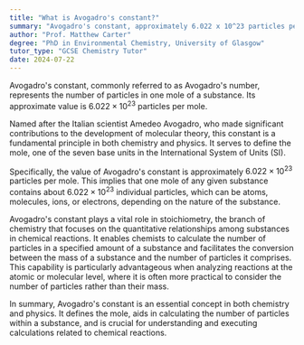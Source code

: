 ```yaml
---
title: "What is Avogadro's constant?"
summary: "Avogadro's constant, approximately 6.022 x 10^23 particles per mole, represents the number of particles in one mole of a substance."
author: "Prof. Matthew Carter"
degree: "PhD in Environmental Chemistry, University of Glasgow"
tutor_type: "GCSE Chemistry Tutor"
date: 2024-07-22
---
```


Avogadro's constant, commonly referred to as Avogadro's number, represents the number of particles in one mole of a substance. Its approximate value is $6.022 \times 10^{23}$ particles per mole.

Named after the Italian scientist Amedeo Avogadro, who made significant contributions to the development of molecular theory, this constant is a fundamental principle in both chemistry and physics. It serves to define the mole, one of the seven base units in the International System of Units (SI).

Specifically, the value of Avogadro's constant is approximately $6.022 \times 10^{23}$ particles per mole. This implies that one mole of any given substance contains about $6.022 \times 10^{23}$ individual particles, which can be atoms, molecules, ions, or electrons, depending on the nature of the substance.

Avogadro's constant plays a vital role in stoichiometry, the branch of chemistry that focuses on the quantitative relationships among substances in chemical reactions. It enables chemists to calculate the number of particles in a specified amount of a substance and facilitates the conversion between the mass of a substance and the number of particles it comprises. This capability is particularly advantageous when analyzing reactions at the atomic or molecular level, where it is often more practical to consider the number of particles rather than their mass.

In summary, Avogadro's constant is an essential concept in both chemistry and physics. It defines the mole, aids in calculating the number of particles within a substance, and is crucial for understanding and executing calculations related to chemical reactions.
    